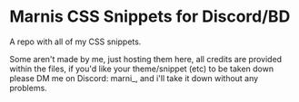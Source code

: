 # Marnis CSS Snippets for Discord/BD
A repo with all of my CSS snippets.

Some aren't made by me, just hosting them here, all credits are provided within the files, if you'd like your theme/snippet (etc) to be taken down please DM me on Discord: marni_, and i'll take it down without any problems.
